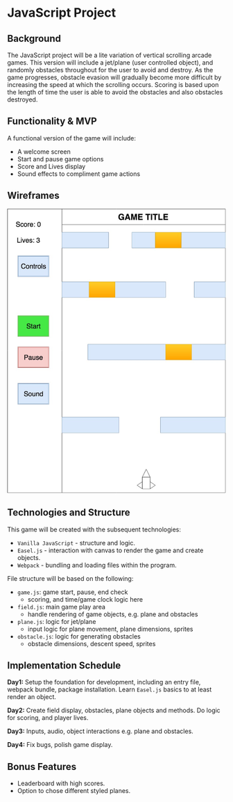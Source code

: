 # JavaScript Project

## Background
The JavaScript project will be a lite variation of vertical scrolling arcade games. This version will include a jet/plane (user controlled object), and randomly obstacles throughout for the user to avoid and destroy. As the game progresses, obstacle evasion will gradually become more difficult by increasing the speed at which the scrolling occurs. Scoring is based upon the length of time the user is able to avoid the obstacles and also obstacles destroyed.

## Functionality & MVP
A functional version of the game will include:
+ A welcome screen
+ Start and pause game options
+ Score and Lives display
+ Sound effects to compliment game actions

## Wireframes

![jsp_wireframe](./docs/jsp_wireframe.jpg)

## Technologies and Structure
This game will be created with the subsequent technologies:
+ `Vanilla JavaScript` - structure and logic.
+ `Easel.js` - interaction with canvas to render the game and create objects.
+ `Webpack` - bundling and loading files within the program.

File structure will be based on the following:
+ `game.js`: game start, pause, end check
  + scoring, and time/game clock logic here
+ `field.js`: main game play area
  + handle rendering of game objects, e.g. plane and obstacles
+ `plane.js`: logic for jet/plane
  + input logic for plane movement, plane dimensions, sprites
+ `obstacle.js`: logic for generating obstacles
  + obstacle dimensions, descent speed, sprites

## Implementation Schedule
**Day1:** Setup the foundation for development, including an entry file, webpack bundle, package installation. Learn `Easel.js` basics to at least render an object.

**Day2:** Create field display, obstacles, plane objects and methods. Do logic for scoring, and player lives.

**Day3:** Inputs, audio, object interactions e.g. plane and obstacles.

**Day4:** Fix bugs, polish game display.

## Bonus Features
+ Leaderboard with high scores.
+ Option to chose different styled planes.
